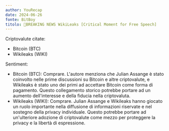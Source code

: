 ```yaml
---
author: YouRecap
date: 2024-06-26
fonte: BitBoy
titolo: 🚨BREAKING NEWS WikiLeaks [Critical Moment for Free Speech]
---
```


Criptovalute citate:
- Bitcoin (BTC)
- Wikileaks (WIKI)

Sentiment:
- Bitcoin (BTC): Comprare. L'autore menziona che Julian Assange è stato coinvolto nelle prime discussioni su Bitcoin e altre criptovalute, e Wikileaks è stato uno dei primi ad accettare Bitcoin come forma di pagamento. Questo collegamento storico potrebbe portare ad un aumento dell'interesse e della fiducia nella criptovaluta.
- Wikileaks (WIKI): Comprare. Julian Assange e Wikileaks hanno giocato un ruolo importante nella diffusione di informazioni riservate e nel sostegno della privacy individuale. Questo potrebbe portare ad un'ulteriore adozione di criptovalute come mezzo per proteggere la privacy e la libertà di espressione.
